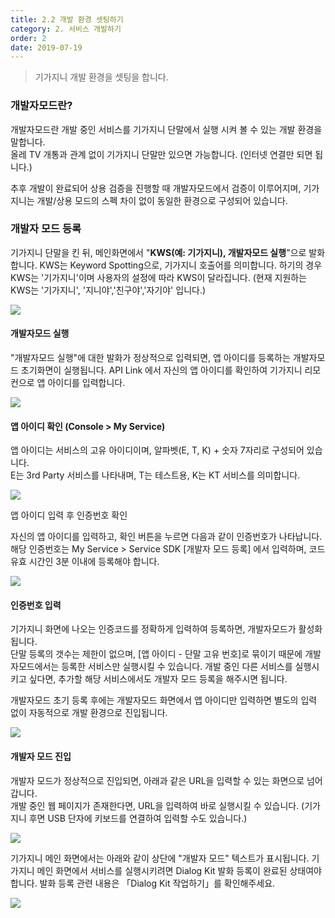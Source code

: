 ```yaml
---
title: 2.2 개발 환경 셋팅하기
category: 2. 서비스 개발하기
order: 2
date: 2019-07-19
---
```


> 기가지니 개발 환경을 셋팅을 합니다.

### 개발자모드란?

개발자모드란 개발 중인 서비스를 기가지니 단말에서 실행 시켜 볼 수 있는 개발 환경을 말합니다.  
올레 TV 개통과 관계 없이 기가지니 단말만 있으면 가능합니다. (인터넷 연결만 되면 됩니다.) 

추후 개발이 완료되어 상용 검증을 진행할 때 개발자모드에서 검증이 이루어지며, 기가지니는 개발/상용 모드의 스펙 차이 없이 동일한 환경으로 구성되어 있습니다.

### 개발자 모드 등록

기가지니 단말을 킨 뒤, 메인화면에서 "**KWS(예: 기가지니), 개발자모드 실행**"으로 발화합니다.
KWS는 Keyword Spotting으로, 기가지니 호출어를 의미합니다. 하기의 경우 KWS는 '기가지니'이며 사용자의 설정에 따라 KWS이 달라집니다.  (현재 지원하는 KWS는 '기가지니', '지니야','친구야','자기야' 입니다.)

<img src="https://user-images.githubusercontent.com/36177711/59579274-0e2adf00-9107-11e9-8058-a3e36b413836.png"/>

#### 개발자모드 실행

"개발자모드 실행"에 대한 발화가 정상적으로 입력되면, 앱 아이디를 등록하는 개발자모드 초기화면이 실행됩니다. API Link 에서 자신의 앱 아이디를 확인하여 기가지니 리모컨으로 앱 아이디를 입력합니다.

<img src="https://user-images.githubusercontent.com/36177711/59579955-323bef80-910a-11e9-8a17-cc7d7b3e4eb6.png"/>

#### 앱 아이디 확인 (Console > My Service)

앱 아이디는 서비스의 고유 아이디이며, 알파벳(E, T, K) + 숫자 7자리로 구성되어 있습니다.  
E는 3rd Party 서비스를 나타내며, T는 테스트용, K는 KT 서비스를 의미합니다. 

<img src="https://user-images.githubusercontent.com/36177711/59580199-213fae00-910b-11e9-977e-ae9acd7fdd35.png"/>

앱 아이디 입력 후 인증번호 확인

자신의 앱 아이디를 입력하고, 확인 버튼을 누르면 다음과 같이 인증번호가 나타납니다.  
해당 인증번호는 My Service > Service SDK [개발자 모드 등록] 에서 입력하며, 코드 유효 시간인 3분 이내에 등록해야 합니다.

<img src="https://user-images.githubusercontent.com/36177711/59582459-4f28f080-9113-11e9-8187-20892ce71424.png"/>

#### 인증번호 입력

기가지니 화면에 나오는 인증코드를 정확하게 입력하여 등록하면, 개발자모드가 활성화 됩니다.  
단말 등록의 갯수는 제한이 없으며, [앱 아이디 - 단말 고유 번호]로 묶이기 때문에 개발자모드에서는 등록한 서비스만 실행시킬 수 있습니다. 개발 중인 다른 서비스를 실행시키고 싶다면, 추가할 해당 서비스에서도 개발자 모드 등록을 해주시면 됩니다.

개발자모드 초기 등록 후에는 개발자모드 화면에서 앱 아이디만 입력하면 별도의 입력 없이 자동적으로 개발 환경으로 진입됩니다.

<img src="https://user-images.githubusercontent.com/36177711/59583098-3b7e8980-9115-11e9-8450-ed254d780bb4.png"/>

#### 개발자 모드 진입

개발자 모드가 정상적으로 진입되면, 아래과 같은 URL을 입력할 수 있는 화면으로 넘어갑니다.  
개발 중인 웹 페이지가 존재한다면, URL을 입력하여 바로 실행시킬 수 있습니다. (기가지니 후면 USB 단자에 키보드를 연결하여 입력할 수도 있습니다.)

<img src="https://user-images.githubusercontent.com/36177711/59584115-2e16ce80-9118-11e9-9b0c-d3ff44b3db8d.png"/>

기가지니 메인 화면에서는 아래와 같이 상단에 "개발자 모드" 텍스트가 표시됩니다. 기가지니 메인 화면에서 서비스를 실행시키려면 Dialog Kit 발화 등록이 완료된 상태여야 합니다. 발화 등록 관련 내용은 「Dialog Kit 작업하기」를 확인해주세요.

<img src="https://user-images.githubusercontent.com/36177711/59584455-0aa05380-9119-11e9-8316-d9c46948e2e1.png"/>